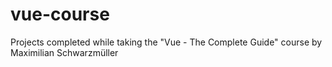 # vue-course
Projects completed while taking the "Vue - The Complete Guide" course by Maximilian Schwarzmüller

